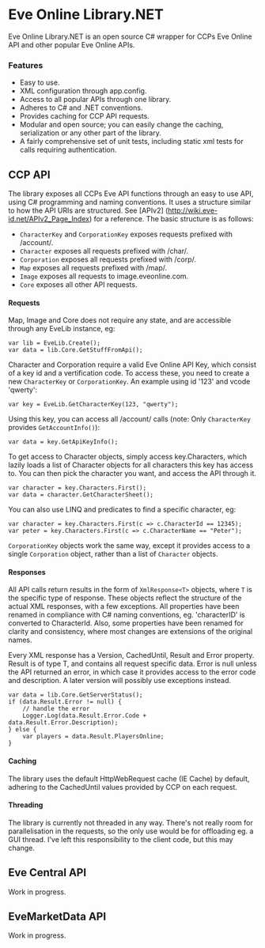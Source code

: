 Eve Online Library.NET
=

Eve Online Library.NET is an open source C# wrapper for CCPs Eve Online API and other popular Eve Online APIs.

### Features
* Easy to use.
* XML configuration through app.config.
* Access to all popular APIs through one library.
* Adheres to C# and .NET conventions.
* Provides caching for CCP API requests.
* Modular and open source; you can easily change the caching, serialization or any other part of the library.
* A fairly comprehensive set of unit tests, including static xml tests for calls requiring authentication.

## CCP API
The library exposes all CCPs Eve API functions through an easy to use API, using C# programming and naming conventions. It uses a structure similar to how the API URIs are structured. See [APIv2] (http://wiki.eve-id.net/APIv2_Page_Index) for a reference. The basic structure is as follows:
* `CharacterKey` and `CorporationKey` exposes requests prefixed with /account/.
* `Character` exposes all requests prefixed with /char/.
* `Corporation` exposes all requests  prefixed with /corp/.
* `Map` exposes all requests prefixed with /map/.
* `Image` exposes all requests to image.eveonline.com.
* `Core` exposes all other API requests.

#### Requests 
Map, Image and Core does not require any state, and are accessible through any EveLib instance, eg:

    var lib = EveLib.Create();
    var data = lib.Core.GetStuffFromApi();
	
Character and Corporation require a valid Eve Online API Key, which consist of a key id and a vertification code.
To access these, you need to create a new `CharacterKey` or `CorporationKey`. An example using id '123' and vcode 'qwerty':

    var key = EveLib.GetCharacterKey(123, "qwerty");

Using this key, you can access all /account/ calls (note: Only `CharacterKey` provides `GetAccountInfo()`):

    var data = key.GetApiKeyInfo();
	
To get access to Character objects, simply access key.Characters, which lazily loads a list of Character objects for all characters this key has access to. You can then pick the character you want, and access the API through it.

    var character = key.Characters.First();
    var data = character.GetCharacterSheet();

You can also use LINQ and predicates to find a specific character, eg:

    var character = key.Characters.First(c => c.CharacterId == 12345);
    var peter = key.Characters.First(c => c.CharacterName == "Peter");
    
`CorporationKey` objects work the same way, except it provides access to a single `Corporation` object, rather than a list of `Character` objects.

#### Responses
All API calls return results in the form of `XmlResponse<T>` objects, where `T` is the specific type of response. These objects reflect the structure of the actual XML responses, with a few exceptions. All properties have been renamed in compliance with C# naming conventions, eg. 'characterID' is converted to CharacterId. Also, some properties have been renamed for clarity and consistency, where most changes are extensions of the original names.

Every XML response has a Version, CachedUntil, Result and Error property. Result is of type T, and contains all request specific data. Error is null unless the API returned an error, in which case it provides access to the error code and description. A later version will possibly use exceptions instead.

    var data = lib.Core.GetServerStatus();
    if (data.Result.Error != null) {
        // handle the error
        Logger.Log(data.Result.Error.Code + data.Result.Error.Description);
    } else {
        var players = data.Result.PlayersOnline;
    }

#### Caching
The library uses the default HttpWebRequest cache (IE Cache) by default, adhering to the CachedUntil values provided by CCP on each request.

#### Threading
The library is currently not threaded in any way. There's not really room for parallelisation in the requests, so the only use would be for offloading eg. a GUI thread. I've left this responsibility to the client code, but this may change.

Eve Central API
-
Work in progress.

EveMarketData API
-
Work in progress.



